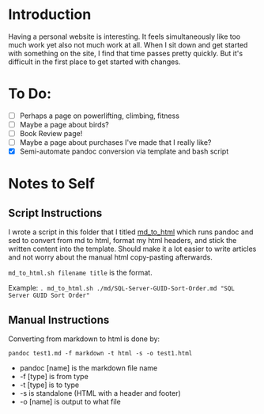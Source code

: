 # Introduction

Having a personal website is interesting. It feels simultaneously like too much work yet also not much work at all. When I sit down and get started with something on the site, I find that time passes pretty quickly. But it's difficult in the first place to get started with changes.

# To Do:

- [ ] Perhaps a page on powerlifting, climbing, fitness
- [ ] Maybe a page about birds?
- [ ] Book Review page!
- [ ] Maybe a page about purchases I've made that I really like?
- [x] Semi-automate pandoc conversion via template and bash script

# Notes to Self

## Script Instructions

I wrote a script in this folder that I titled [md_to_html](md_to_html.sh) which runs pandoc and sed to convert from md to html, format my html headers, and stick the written content into the template. Should make it a lot easier to write articles and not worry about the manual html copy-pasting afterwards.

`md_to_html.sh filename title` is the format.

Example:
`. md_to_html.sh ./md/SQL-Server-GUID-Sort-Order.md "SQL Server GUID Sort Order"`

## Manual Instructions

Converting from markdown to html is done by:

`pandoc test1.md -f markdown -t html -s -o test1.html`

- pandoc [name] is the markdown file name
- -f [type] is from type
- -t [type] is to type
- -s is standalone (HTML with a header and footer)
- -o [name] is output to what file
